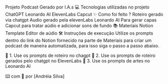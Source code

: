 
Projeto Podcast Gerado por I.A.s
💻 Tecnologias utilizadas no projeto
ChatGPT
Leonardo AI
ElevenLabs
Capcut
✨ Como foi feito ?
Roteiro gerado via chatgpt
Audio gerado pela elevenLabs
Leonardo AI Para gerar capas
Capcut para tratar aúdio e adicionar sons de fundo
📚 Materiais
Notion Template
Editor de aúdio
🛠️ Instruções de execução
Utilize os prompts dentro do link do Notion fornecido na parte de Materiais para criar um podcast de maneira automatizada, para isso siga o passo a passo abaixo.

🤖 1. Use os prompts de roteiro no chagpt
🤖 2. Use os prompts de roteiro gerados pelo chatgpt no ElevenLabs
🤖 3. Use os prompts de artes no Leonardo AI


⌨️ com 💜 por [Andréia Silva]
